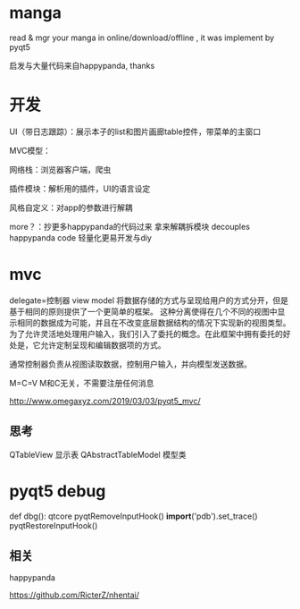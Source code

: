 # manga
read &amp; mgr your manga in online/download/offline , it was implement by pyqt5

启发与大量代码来自happypanda, thanks

# 开发
UI（带日志跟踪）：展示本子的list和图片画廊table控件，带菜单的主窗口

MVC模型：<todo>

网络栈：浏览器客户端，爬虫

插件模块：解析用的插件，UI的语言设定

风格自定义：对app的参数进行解耦

more？：抄更多happypanda的代码过来 拿来解耦拆模块
decouples happypanda code 轻量化更易开发与diy

# mvc
delegate=控制器 view model
将数据存储的方式与呈现给用户的方式分开，但是基于相同的原则提供了一个更简单的框架。
这种分离使得在几个不同的视图中显示相同的数据成为可能，并且在不改变底层数据结构的情况下实现新的视图类型。
为了允许灵活地处理用户输入，我们引入了委托的概念。在此框架中拥有委托的好处是，它允许定制呈现和编辑数据项的方式。

通常控制器负责从视图读取数据，控制用户输入，并向模型发送数据。

M=C=V M和C无关，不需要注册任何消息

http://www.omegaxyz.com/2019/03/03/pyqt5_mvc/

## 思考
QTableView 显示表
QAbstractTableModel 模型类



# pyqt5 debug
def dbg():
    qtcore
    pyqtRemoveInputHook()
    __import__('pdb').set_trace()
    pyqtRestoreInputHook()

## 相关
happypanda

https://github.com/RicterZ/nhentai/